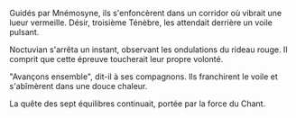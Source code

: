 Guidés par Mnémosyne, ils s'enfoncèrent dans un corridor où vibrait une lueur vermeille.
Désir, troisième Ténèbre, les attendait derrière un voile pulsant.

Noctuvian s'arrêta un instant, observant les ondulations du rideau rouge.
Il comprit que cette épreuve toucherait leur propre volonté.

"Avançons ensemble", dit-il à ses compagnons.
Ils franchirent le voile et s'abîmèrent dans une douce chaleur.

La quête des sept équilibres continuait, portée par la force du Chant.

